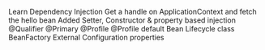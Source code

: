 Learn Dependency Injection
Get a handle on ApplicationContext and fetch the hello bean
Added Setter, Constructor & property based injection
@Qualifier
@Primary
@Profile
@Profile default
Bean Lifecycle class
BeanFactory
External Configuration properties
